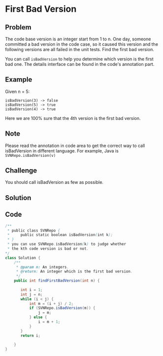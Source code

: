 First Bad Version
===

Problem
-------

The code base version is an integer start from 1 to n. One day, someone committed a bad version in the code case, so it caused this version and the following versions are all failed in the unit tests. Find the first bad version.

You can call ``isBadVersion`` to help you determine which version is the first bad one. The details interface can be found in the code's annotation part.

Example
-------

Given n = 5:

    isBadVersion(3) -> false
    isBadVersion(5) -> true
    isBadVersion(4) -> true

Here we are 100% sure that the 4th version is the first bad version.

Note
----

Please read the annotation in code area to get the correct way to call isBadVersion in different language. For example, Java is ``SVNRepo.isBadVersion(v)``

Challenge
---------

You should call isBadVersion as few as possible.

Solution
--------

Code
----

```java
/**
 * public class SVNRepo {
 *     public static boolean isBadVersion(int k);
 * }
 * you can use SVNRepo.isBadVersion(k) to judge whether 
 * the kth code version is bad or not.
*/
class Solution {
    /**
     * @param n: An integers.
     * @return: An integer which is the first bad version.
     */
    public int findFirstBadVersion(int n) {
      
       int i = 1;
       int j = n;
       while (i < j) {
           int m = (i + j) / 2;
           if (SVNRepo.isBadVersion(m)) {
               j = m;
           } else {
               i = m + 1;
           }
       }
       return i;
        
    }
}
```